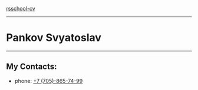 [rsschool-cv](https://slavapankov.github.io/rsschool-cv/)

___

# Pankov Svyatoslav

___

## My Contacts:

- phone: [+7 (705)-865-74-99](+77058657499)